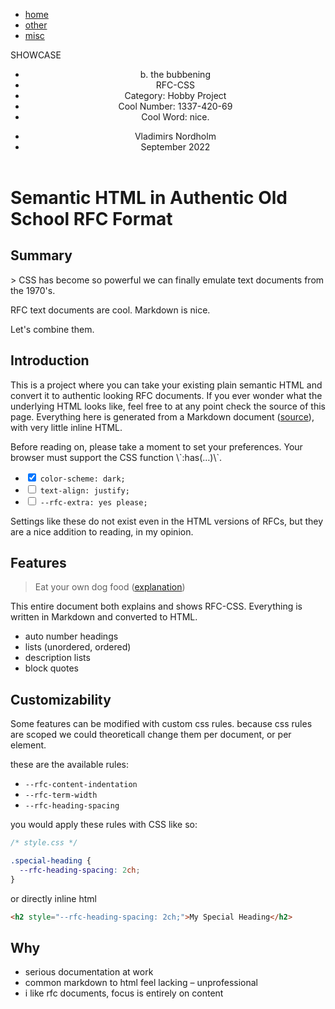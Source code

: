 <nav>
  <ul>
    <li><a href=#>home</a></li>
    <li><a href=#>other</a></li>
    <li><a href=#>misc</a></li>
  </ul>
  SHOWCASE
</nav>
<header>
  <ul>
    <li>b. the bubbening</li>
    <li>RFC-CSS</li>
    <li>Category: Hobby Project</li>
    <li>Cool Number: 1337-420-69</li>
    <li>Cool Word: nice.</li>
  </ul>
  <ul>
    <li>Vladimirs Nordholm</li>
    <li><time pubdate datetime="2022-09">September 2022</time></li>
  </ul>
</header>

# Semantic HTML in Authentic Old School RFC Format

<h2 data-rfc-heading=plain id=summary>Summary</h2>
> CSS has become so powerful we can finally emulate text documents from the 1970's.

<!-- RFC text documents are cool. Simple semantic HTML is cool. Let's combine them. -->
RFC text documents are cool. Markdown is nice.

Let's combine them.

<h2 data-rfc-heading=plain id=introduction>Introduction</h2>

This is a project where you can take your existing plain semantic HTML and convert it to authentic looking RFC documents.
If you ever wonder what the underlying HTML looks like, feel free to at any point check the source of this page. Everything here is generated from a Markdown document ([source](#)), with very little inline HTML.

<section ar>
  <p>Before reading on, please take a moment to set your preferences. Your browser must support the CSS function \`:has(…)\`.</p>
  <ul>
    <li><label><input type=checkbox name=dark-mode checked> <code>color-scheme: dark;</code></label></li>
    <li><label><input type=checkbox name=justify> <code>text-align: justify;</code></label></li>
    <li><label><input type=checkbox name=extra> <code>--rfc-extra: yes please;</code></label></li>
  </ul>
  <p>Settings like these do not exist even in the HTML versions of RFCs, but they are a nice addition to reading, in my opinion.</p>
</section>

<aside data-rfc-toc></aside>

## Features
> Eat your own dog food ([explanation](dogfooding))

This entire document both explains and shows RFC-CSS. Everything is written in Markdown and converted to HTML.

- auto number headings
- lists (unordered, ordered)
- description lists
- block quotes

[dogfooding]: https://en.wiktionary.org/wiki/eat_one%27s_own_dog_food

## Customizability
Some features can be modified with custom css rules. because css rules are scoped we could theoreticall change them per document, or per element.

these are the available rules:
- `--rfc-content-indentation`
- `--rfc-term-width`
- `--rfc-heading-spacing`

you would apply these rules with CSS like so:
```css
/* style.css */

.special-heading {
  --rfc-heading-spacing: 2ch;
}
```
or directly inline html
```html
<h2 style="--rfc-heading-spacing: 2ch;">My Special Heading</h2>
```

## Why

- serious documentation at work
- common markdown to html feel lacking – unprofessional
- i like rfc documents, focus is entirely on content
